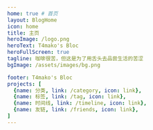 ```yaml
---
home: true # 首页
layout: BlogHome
icon: home
title: 主页
heroImage: /logo.png
heroText: T4mako's Bloc
heroFullScreen: true
tagline: 咖啡很苦，但这是为了用舌头去品尝生活的苦涩
bgImage: /assets/images/bg.png

footer: T4mako's Bloc
projects: [ 
  {name: 分类, link: /category, icon: link},
  {name: 标签, link: /tag, icon: link},
  {name: 时间线, link: /timeline, icon: link},
  {name: 友链, link: /friends, icon: link},
]
---
```


<script>
  
</script>
